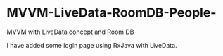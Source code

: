 # MVVM-LiveData-RoomDB-People-
MVVM with LiveData concept and Room DB

I have added some login page using RxJava with LiveData.
